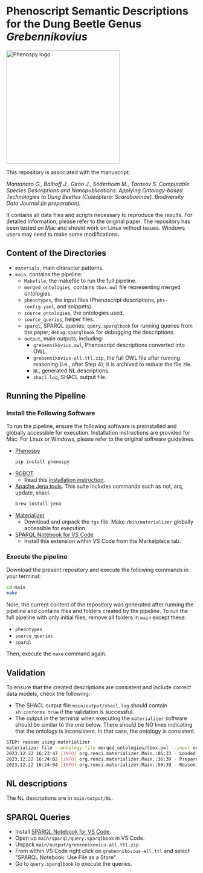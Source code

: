 # Phenoscript Semantic Descriptions for the Dung Beetle Genus _Grebennikovius_

 <p align="left">
  <img src="https://github.com/g-montanaro/phenoscript_grebennikovius/blob/main/mct.jpg" width="300" title="Phenospy logo">
</p> 

This repository is associated with the manuscript:

_Montanaro G., Balhoff J., Girón J., Söderholm M., Tarasov S. Computable Species Descriptions and Nanopublications: Applying Ontology-based Technologies to Dung Beetles (Coleoptera: Scarabaeinae). Biodiversity Data Journal (in preparation)._

It contains all data files and scripts necessary to reproduce the results. For detailed information, please refer to the original paper. The repository has been tested on Mac and should work on Linux without issues. Windows users may need to make some modifications.

## Content of the Directories

- `materials`, main character patterns.
- `main`, contains the pipeline:
    - `Makefile`, the makefile to run the full pipeline.           
    - `merged_ontologies`, contains `tbox.owl` file representing merged ontologies.         
    - `phenotypes`, the input files (Phenoscript descriptions, `phs-config.yaml`, and snippets).
    - `source_ontologies`, the ontologies used.
    - `source_queries`, helper files.
    - `sparql`, SPARQL queries: `query.sparqlbook` for running queries from the paper; `debug.sparqlbook` for debugging the descriptions.
    - `output`, main outputs, including:
        - `grebennikovius.owl`, Phenoscript descriptions converted into OWL.
        - `grebennikovius-all.ttl.zip`, the full OWL file after running reasoning (i.e., after Step 4); it is archived to reduce the file zie.
        - `NL`, generated NL descriptions.
        - `shacl.log`, SHACL output file.

## Running the Pipeline

### Install the Following Software

To run the pipeline, ensure the following software is preinstalled and globally accessible for execution. Installation instructions are provided for Mac. For Linux or Windows, please refer to the original software guidelines.

- [Phenospy](https://pypi.org/project/phenospy/)
    ```bash
    pip install phenospy
    ```
- [ROBOT](https://robot.obolibrary.org/)
    - Read this [installation instruction](https://robot.obolibrary.org/).
- [Apache Jena tools](https://jena.apache.org/index.html). This suite includes commands such as riot, arq, update, shacl.
    ```bash
    brew install jena
    ```
- [Materializer](https://github.com/balhoff/materializer/releases/tag/v0.2.7)
    - Download and unpack the `tgz` file. Make `/bin/materializer` globally accessible for execution.
- [SPARQL Notebook for VS Code](https://marketplace.visualstudio.com/items?itemName=Zazuko.sparql-notebook)
    - Install this extension within VS Code from the Marketplace tab.



### Execute the pipeline

Download the present repository and execute the following commands in your terminal: 

```bash
cd main
make
````

Note, the current content of the repository was generated after running the pipeline and contains files and folders created by the pipeline. To run the full pipeline with only initial files, remove all folders in `main` except these:

- `phenotypes`
- `source_queries`
- `sparql`

Then, execute the `make` command again.


## Validation
To ensure that the created descriptions are consistent and include correct data models, check the following:

- The SHACL output file `main/output/shacl.log` should contain `sh:conforms true` if the validation is successful.
- The output in the terminal when executing the `materializer` software should be similar to the one below. There should be NO lines indicating that the ontology is inconsistent. In that case, the ontology is consistent.

```bash
STEP: reason using materializer
materializer file --ontology-file merged_ontologies/tbox.owl --input output/grebennikovius.owl --output output/grebennikovius-reasoned.ttl --reasoner whelk
2023.12.22 16:23:47 [INFO] org.renci.materializer.Main.:86:33 - Loaded ontology
2023.12.22 16:24:02 [INFO] org.renci.materializer.Main.:36:39 - Prepared reasoner
2023.12.22 16:24:04 [INFO] org.renci.materializer.Main.:50:39 - Reasoning done in: 2.184s
```

## NL descriptions

The NL descriptions are in `main/output/NL`.

## SPARQL Queries

- Install [SPARQL Notebook for VS Code](https://marketplace.visualstudio.com/items?itemName=Zazuko.sparql-notebook).
- Open up `main/sparql/query.sparqlbook` in VS Code.
- Unpack `main/output/grebennikovius-all.ttl.zip`.
- From within VS Code right click on `grebennikovius-all.ttl` and select "SPARQL Notebook: Use File as a Store".
- Go to `query.sparqlbook` to execute the queries.
